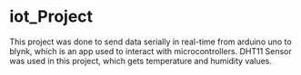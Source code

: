 # iot_Project

This project was done to send data serially in real-time from arduino uno to blynk, which is an app used to interact with microcontrollers.
DHT11 Sensor was used in this project, which gets temperature and humidity values.
